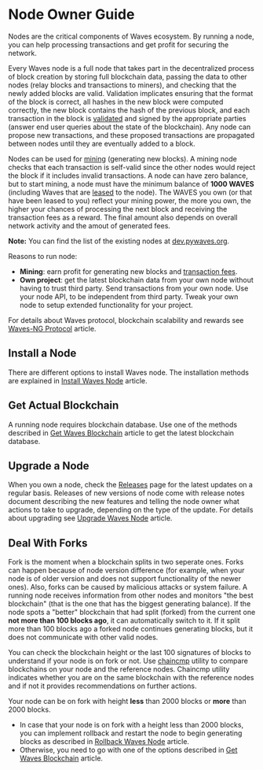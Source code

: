 # Node Owner Guide

Nodes are the critical components of Waves ecosystem. By running a node, you can help processing transactions and get profit for securing the network.

Every Waves node is a full node that takes part in the decentralized process of block creation by storing full blockchain data, passing the data to other nodes (relay blocks and transactions to miners), and checking that the newly added blocks are valid. Validation implicates ensuring that the format of the block is correct, all hashes in the new block were computed correctly, the new block contains the hash of the previous block, and each transaction in the block is [validated](/en/blockchain/transaction/transaction-validation) and signed by the appropriate parties (answer end user queries about the state of the blockchain). Any node can propose new transactions, and these proposed transactions are propagated between nodes until they are eventually added to a block.

Nodes can be used for [mining](/en/blockchain/mining/) \(generating new blocks\). A mining node checks that each transaction is self-valid since the other nodes would reject the block if it includes invalid transactions. A node can have zero balance, but to start mining, a node must have the minimum balance of **1000 WAVES** (including Waves that are [leased](/en/blockchain/leasing) to the node). The WAVES you own \(or that have been leased to you\) reflect your mining power, the more you own, the higher your chances of processing the next block and receiving the transaction fees as a reward. The final amount also depends on overall network activity and the amout of generated fees.

**Note:** You can find the list of the existing nodes at [dev.pywaves.org](http://dev.pywaves.org/generators/).

Reasons to run node:

* **Mining**: earn profit for generating new blocks and [transaction fees](/en/blockchain/transaction/transaction-fee).
* **Own project**: get the latest blockchain data from your own node without having to trust third party. Send transactions from your own node.
Use your node API, to be independent from third party.
Tweak your own node to setup extended functionality for your project.

For details about Waves protocol, blockchain scalability and rewards see [Waves-NG Protocol](/en/blockchain/waves-protocol/waves-ng-protocol) article.

## Install a Node

There are different options to install Waves node. The installation methods are explained in [Install Waves Node](/en/waves-node/how-to-install-a-node/how-to-install-a-node) article.

## Get Actual Blockchain

A running node requires blockchain database. Use one of the methods described in [Get Waves Blockchain](/en/waves-node/options-for-getting-actual-blockchain/) article to get the latest blockchain database.

## Upgrade a Node

When you own a node, check the [Releases](https://github.com/wavesplatform/Waves/releases/) page for the latest updates on a regular basis. Releases of new versions of node come with release notes document describing the new features and telling the node owner what actions to take to upgrade, depending on the type of the update.
For details about upgrading see [Upgrade Waves Node](/en/waves-node/upgrading) article.

## Deal With Forks

Fork is the moment when a blockchain splits in two seperate ones. Forks can happen because of node version difference (for example, when your node is of older version and does not support functionality of the newer ones). Also, forks can be caused by malicious attacks or system failure. A running node receives information from other nodes and monitors "the best blockchain" (that is the one that has the biggest generating balance). If the node spots a "better" blockchain that had split (forked) from the current one **not more than 100 blocks ago**, it can automatically switch to it. If it split more than 100 blocks ago a forked node continues generating blocks, but it does not communicate with other valid nodes.

You can check the blockchain height or the last 100 signatures of blocks to understand if your node is on fork or not. Use [chaincmp](https://github.com/wavesplatform/gowaves/releases/tag/v0.1.2) utility to compare blockchains on your node and the reference nodes. Chaincmp utility indicates whether you are on the same blockchain with the reference nodes and if not it provides recommendations on further actions.

Your node can be on fork with height **less** than 2000 blocks or **more** than 2000 blocks.

* In case that your node is on fork with a height less than 2000 blocks, you can implement rollback and restart the node to begin generating blocks as described in [Rollback Waves Node](/en/waves-node/how-to-rollback-a-node) article.
* Otherwise, you need to go with one of the options described in [Get Waves Blockchain](/en/waves-node/options-for-getting-actual-blockchain/) article.
